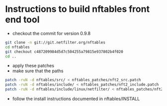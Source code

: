 # Instructions to build nftables front end tool
- checkout the commit for version 0.9.8
``` bash
git clone -n git://git.netfilter.org/nftables
cd nftables
git checkout c487209984d5d7c504255a79815e937802b4f020
cd ..
```

- apply these patches
- make sure that the paths 
```bash
patch -ruN -d nftables/src/ < nftables_patches/nft2_src.patch
patch -ruN -d nftables/include/ < nftables_patches/nft2_include.patch
patch -ruN -d nftables/include/linux/netfilter/ < nftables_patches/nft2_include_linux_netfilter.patch
```
- follow the install instructions documented in nftables/INSTALL